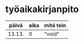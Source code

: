 # työaikakirjanpito

| päivä | aika | mitä tein  |
| :----:|:-----| :-----|
| 13.13. | 0    | "void"||
